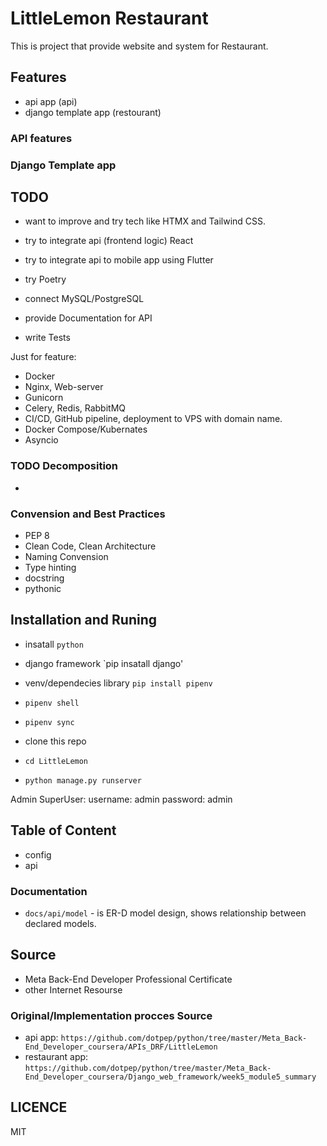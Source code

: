 # LittleLemon Restaurant

This is project that provide website and system for Restaurant.

## Features 

- api app (api)
- django template app (restourant)

### API features

### Django Template app

## TODO

- want to improve and try tech like HTMX and Tailwind CSS.
- try to integrate api (frontend logic) React
- try to integrate api to mobile app using Flutter
- try Poetry

- connect MySQL/PostgreSQL
- provide Documentation for API
- write Tests

Just for feature:
- Docker
- Nginx, Web-server
- Gunicorn
- Celery, Redis, RabbitMQ
- CI/CD, GitHub pipeline, deployment to VPS with domain name.
- Docker Compose/Kubernates
- Asyncio

### TODO Decomposition

- 

### Convension and Best Practices

- PEP 8
- Clean Code, Clean Architecture
- Naming Convension
- Type hinting
- docstring
- pythonic

## Installation and Runing

- insatall `python`
- django framework `pip insatall django'
- venv/dependecies library `pip install pipenv`

- `pipenv shell`
- `pipenv sync`

- clone this repo
- `cd LittleLemon` 
- `python manage.py runserver`

Admin SuperUser:
username: admin
password: admin

## Table of Content

- config 
- api

### Documentation

- `docs/api/model` - is ER-D model design, shows relationship between declared models.

## Source

- Meta Back-End Developer Professional Certificate
- other Internet Resourse

### Original/Implementation procces Source

- api app: `https://github.com/dotpep/python/tree/master/Meta_Back-End_Developer_coursera/APIs_DRF/LittleLemon`
- restaurant app: `https://github.com/dotpep/python/tree/master/Meta_Back-End_Developer_coursera/Django_web_framework/week5_module5_summary`

## LICENCE

MIT
